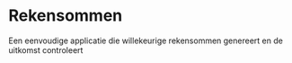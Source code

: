 # Rekensommen
Een eenvoudige applicatie die willekeurige rekensommen genereert en de uitkomst controleert